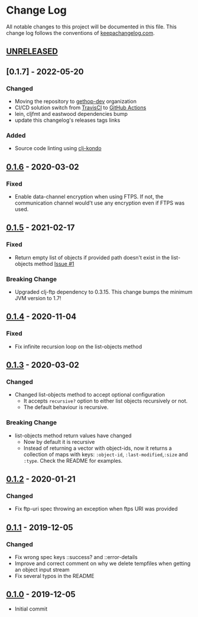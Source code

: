 # Change Log
All notable changes to this project will be documented in this file. This change log follows the conventions of [keepachangelog.com](http://keepachangelog.com/).

## [UNRELEASED]

## [0.1.7] - 2022-05-20

### Changed
- Moving the repository to [gethop-dev](https://github.com/gethop-dev) organization
- CI/CD solution switch from [TravisCI](https://travis-ci.org/) to [GitHub Actions](Ihttps://github.com/features/actions)
- lein, cljfmt and eastwood dependencies bump
- update this changelog's releases tags links

### Added
- Source code linting using [clj-kondo](https://github.com/clj-kondo/clj-kondo)

## [0.1.6] - 2020-03-02

### Fixed
- Enable data-channel encryption when using FTPS. If not, the
  communication channel would't use any encryption even if FTPS was
  used.

## [0.1.5] - 2021-02-17

### Fixed
- Return empty list of objects if provided path doesn't exist in the
  list-objects method [Issue #1](https://github.com/gethop-dev/object-storage.ftp/issues/1)

### Breaking Change
- Upgraded clj-ftp dependency to 0.3.15. This change bumps the minimum JVM version  to 1.7!

## [0.1.4] - 2020-11-04

### Fixed
- Fix infinite recursion loop on the list-objects method

## [0.1.3] - 2020-03-02

### Changed
- Changed list-objects method to accept optional configuration
  - It accepts `recursive?` option to either list objects recursively or not.
  - The default behaviour is recursive.

### Breaking Change
- list-objects method return values have changed
  - Now by default it is recursive
  - Instead of returning a vector with object-ids, now it returns a collection of maps
  with keys: `:object-id`, `:last-modified`,`:size` and `:type`. Check the README for examples.

## [0.1.2] - 2020-01-21

### Changed
- Fix ftp-uri spec throwing an exception when ftps URI was provided

## [0.1.1] - 2019-12-05

### Changed
- Fix wrong spec keys ::success? and ::error-details
- Improve and correct comment on why we delete tempfiles when getting an object input stream
- Fix several typos in the README

## [0.1.0] - 2019-12-05
- Initial commit

[UNRELEASED]: https://github.com/gethop-dev/object-storage.ftp/compare/v0.1.7...HEAD
[0.1.6]: https://github.com/gethop-dev/object-storage.ftp/releases/tag/v0.1.6
[0.1.5]: https://github.com/gethop-dev/object-storage.ftp/releases/tag/v0.1.5
[0.1.4]: https://github.com/gethop-dev/object-storage.ftp/releases/tag/v0.1.4
[0.1.3]: https://github.com/gethop-dev/object-storage.ftp/releases/tag/v0.1.3
[0.1.2]: https://github.com/gethop-dev/object-storage.ftp/releases/tag/v0.1.2
[0.1.1]: https://github.com/gethop-dev/object-storage.ftp/releases/tag/v0.1.1
[0.1.0]: https://github.com/gethop-dev/object-storage.ftp/releases/tag/v.0.1.0
